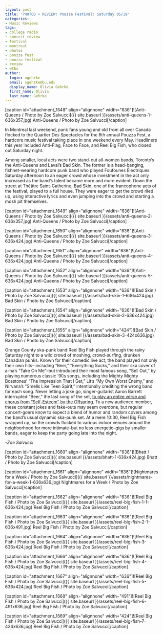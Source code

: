 ```yaml
---
layout: post
title: 'PHOTOS + REVIEW: Pouzza Festival: Saturday 05/19'
categories:
- Music Reviews
tags:
- college radio
- concert review
- festival
- montreal
- photos
- pouzza fest
- pouzza festival
- review
- wtbu
author:
  login: ogehrke
  email: ogehrke@bu.edu
  display_name: Olivia Gehrke
  first_name: Olivia
  last_name: Gehrke
---
```

\[caption id="attachment\_1648" align="alignnone" width="636"\]![Anti-Queens / Photo by Zoe Salvucci]({{ site.baseurl }}/assets/anti-queens-1-636x357.jpg) Anti-Queens / Photo by Zoe Salvucci\[/caption\]

In Montreal last weekend, punk fans young and old from all over Canada flocked to the Quartier Des Spectacles for the 8th annual Pouzza Fest, a hardcore music festival taking place in one weekend every May. Headliners this year included Anti-Flag, Face to Face, and Reel Big Fish, who closed out Saturday night.

Among smaller, local acts were two stand-out all-women bands, Toronto’s the Anti-Queens and Laval’s Bad Skin. The former is a head-banging, fishnet-wearing hardcore punk band who played Foufounes Électriques Saturday afternoon to an eager crowd whose investment in the act only increased as the band’s talent became more and more evident. Down the street at Théâtre Saint-Catherine, Bad Skin, one of the francophone acts of the festival, played to a full house. They were eager to get the crowd riled up, using interactive lyrics and even jumping into the crowd and starting a mosh pit themselves.

\[caption id="attachment\_1649" align="alignnone" width="636"\]![Anti-Queens / Photo by Zoe Salvucci]({{ site.baseurl }}/assets/anti-queens-2-636x357.jpg) Anti-Queens / Photo by Zoe Salvucci\[/caption\]

\[caption id="attachment\_1650" align="alignnone" width="636"\]![Anti-Queens / Photo by Zoe Salvucci]({{ site.baseurl }}/assets/anti-queens-3-636x424.jpg) Anti-Queens / Photo by Zoe Salvucci\[/caption\]

\[caption id="attachment\_1651" align="alignnone" width="636"\]![Anti-Queens / Photo by Zoe Salvucci]({{ site.baseurl }}/assets/anti-queens-4-636x424.jpg) Anti-Queens / Photo by Zoe Salvucci\[/caption\]

\[caption id="attachment\_1652" align="alignnone" width="636"\]![Anti-Queens / Photo by Zoe Salvucci]({{ site.baseurl }}/assets/anti-queens-5-636x424.jpg) Anti-Queens / Photo by Zoe Salvucci\[/caption\]

\[caption id="attachment\_1653" align="alignnone" width="636"\]![Bad Skin / Photo by Zoe Salvucci]({{ site.baseurl }}/assets/bad-skin-1-636x424.jpg) Bad Skin / Photo by Zoe Salvucci\[/caption\]

\[caption id="attachment\_1654" align="alignnone" width="636"\]![Bad Skin / Photo by Zoe Salvucci]({{ site.baseurl }}/assets/bad-skin-2-636x424.jpg) Bad Skin / Photo by Zoe Salvucci\[/caption\]

\[caption id="attachment\_1655" align="alignnone" width="424"\]![Bad Skin / Photo by Zoe Salvucci]({{ site.baseurl }}/assets/bad-skin-3-424x636.jpg) Bad Skin / Photo by Zoe Salvucci\[/caption\]

Orange County ska-punk band Reel Big Fish played through the rainy Saturday night to a wild crowd of moshing, crowd-surfing, drunken Canadian punks. Known for their comedic live act, the band played not only their own hits– including “Beer,” “Everything Sucks,” and their ska cover of a-ha’s “Take On Me”–but introduced their most famous song, “Sell Out,” by playing numerous classic ‘90s songs, including the Mighty Mighty Bosstones’ “The Impression That I Get,” Lit’s “My Own Worst Enemy,” and Nirvana’s “Smells Like Teen Spirit,” intentionally crediting the wrong band for each song. Never letting a joke go, singer-guitarist Aaron Barrett interrupted “Beer,” the last song of the set, [to play an entire verse and chorus from “Self-Esteem” by the Offspring](https://www.youtube.com/watch?v=xHOf3x1XFHE). To a new audience member, these constant jokes and fake-outs may seem overdone, but regular concert-goers know to expect a blend of humor and random covers among the band’s usual dynamic ska-punk set. At a mere 10:30, Reel Big Fish wrapped up, so the crowds flocked to various indoor venues around the neighborhood for more intimate–but no less energetic–gigs by smaller bands, eager to keep the party going late into the night.

_\-Zoe Salvucci_

\[caption id="attachment\_1660" align="alignnone" width="636"\]![Bhatt / Photo by Zoe Salvucci]({{ site.baseurl }}/assets/bhatt-1-636x424.jpg) Bhatt / Photo by Zoe Salvucci\[/caption\]

\[caption id="attachment\_1661" align="alignnone" width="636"\]![Nightmares for a Week / Photo by Zoe Salvucci]({{ site.baseurl }}/assets/nightmares-for-a-week-1-636x636.jpg) Nightmares for a Week / Photo by Zoe Salvucci\[/caption\]

\[caption id="attachment\_1662" align="alignnone" width="636"\]![Reel Big Fish / Photo by Zoe Salvucci]({{ site.baseurl }}/assets/reel-big-fish-1-1-636x424.jpg) Reel Big Fish / Photo by Zoe Salvucci\[/caption\]

\[caption id="attachment\_1663" align="alignnone" width="636"\]![Reel Big Fish / Photo by Zoe Salvucci]({{ site.baseurl }}/assets/reel-big-fish-2-1-636x491.jpg) Reel Big Fish / Photo by Zoe Salvucci\[/caption\]

\[caption id="attachment\_1664" align="alignnone" width="636"\]![Reel Big Fish / Photo by Zoe Salvucci]({{ site.baseurl }}/assets/reel-big-fish-3-636x424.jpg) Reel Big Fish / Photo by Zoe Salvucci\[/caption\]

\[caption id="attachment\_1666" align="alignnone" width="636"\]![Reel Big Fish / Photo by Zoe Salvucci]({{ site.baseurl }}/assets/reel-big-fish-4-636x424.jpg) Reel Big Fish / Photo by Zoe Salvucci\[/caption\]

\[caption id="attachment\_1667" align="alignnone" width="636"\]![Reel Big Fish / Photo by Zoe Salvucci]({{ site.baseurl }}/assets/reel-big-fish-5-636x424.jpg) Reel Big Fish / Photo by Zoe Salvucci\[/caption\]

\[caption id="attachment\_1668" align="alignnone" width="491"\]![Reel Big Fish / Photo by Zoe Salvucci]({{ site.baseurl }}/assets/reel-big-fish-6-491x636.jpg) Reel Big Fish / Photo by Zoe Salvucci\[/caption\]

\[caption id="attachment\_1669" align="alignnone" width="424"\]![Reel Big Fish / Photo by Zoe Salvucci]({{ site.baseurl }}/assets/reel-big-fish-7-424x636.jpg) Reel Big Fish / Photo by Zoe Salvucci\[/caption\]